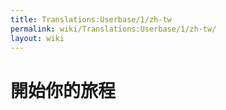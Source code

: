 ```yaml
---
title: Translations:Userbase/1/zh-tw
permalink: wiki/Translations:Userbase/1/zh-tw/
layout: wiki
---
```


# 開始你的旅程
